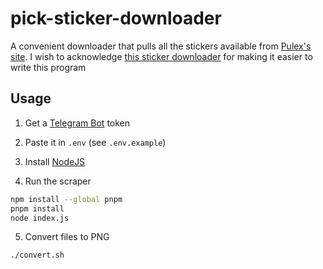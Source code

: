 # pick-sticker-downloader

A convenient downloader that pulls all the stickers available from [Pulex's site](https://www.pulexart.com). I wish to acknowledge [this sticker downloader](https://github.com/Cartmanishere/telegram-sticker-downloader) for making it easier to write this program

## Usage

1. Get a [Telegram Bot](https://core.telegram.org/bots) token

2. Paste it in `.env` (see `.env.example`)

3. Install [NodeJS](https://nodejs.org)

4. Run the scraper

```sh
npm install --global pnpm
pnpm install
node index.js
```

5. Convert files to PNG

```sh
./convert.sh
```
